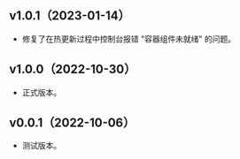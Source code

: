 

v1.0.1（2023-01-14）
---
- 修复了在热更新过程中控制台报错 "容器组件未就绪" 的问题。

v1.0.0（2022-10-30）
---
- 正式版本。

v0.0.1（2022-10-06）
---
- 测试版本。
